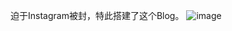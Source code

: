 迫于Instagram被封，特此搭建了这个Blog。
![image](https://user-images.githubusercontent.com/40256755/165147098-6a01ec76-02fa-4cc4-8268-dab3d14a010c.png)
